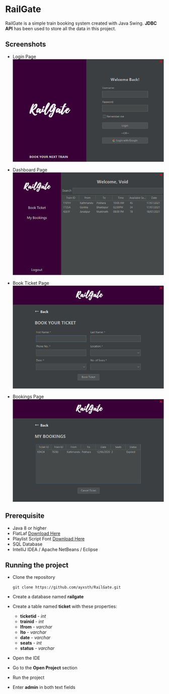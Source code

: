 # RailGate
RailGate is a simple train booking system created with Java Swing. **JDBC API** has been used to store all the data in this project.

## Screenshots
- Login Page
![login page](screenshots/login.png)

- Dashboard Page
![dashboard page](screenshots/dashboard.png)

- Book Ticket Page
![book-ticket page](screenshots/book-ticket.png)

- Bookings Page
![bookings page](screenshots/bookings.png)

## Prerequisite

- Java 8 or higher
- FlatLaf [Download Here](https://www.formdev.com/flatlaf/)
- Playlist Script Font [Download Here](https://www.dafontfree.io/playlist-script-font-free/)
- SQL Database
- IntelliJ IDEA / Apache NetBeans / Eclipse

## Running the project

- Clone the repository

  ``git clone https://github.com/ayxsth/RailGate.git``
- Create a database named **railgate**
- Create a table named **ticket** with these properties:
  - **ticketid** - *int*
  - **trainid** - *int*
  - **lfrom** - *varchar*
  - **lto** - *varchar*
  - **date** - *varchar*
  - **seats** - *int*
  - **status** - *varchar*
- Open the IDE
- Go to the **Open Project** section
- Run the project
- Enter **admin** in both text fields